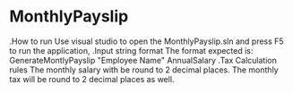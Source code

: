 # MonthlyPayslip
.How to run
 Use visual studio to open the MonthlyPayslip.sln and press F5 to run the application,
.Input string format
 The format expected is: GenerateMontlyPayslip "Employee Name" AnnualSalary
.Tax Calculation rules
 The monthly salary with be round to 2 decimal places.
 The monthly tax will be round to 2 decimal places as well.
